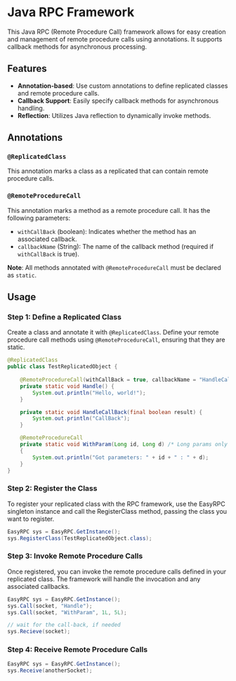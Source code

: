 # Java RPC Framework

This Java RPC (Remote Procedure Call) framework allows for easy creation and management of remote procedure calls using annotations. It supports callback methods for asynchronous processing.

## Features

- **Annotation-based**: Use custom annotations to define replicated classes and remote procedure calls.
- **Callback Support**: Easily specify callback methods for asynchronous handling.
- **Reflection**: Utilizes Java reflection to dynamically invoke methods.

## Annotations

### `@ReplicatedClass`

This annotation marks a class as a replicated that can contain remote procedure calls.

### `@RemoteProcedureCall`

This annotation marks a method as a remote procedure call. It has the following parameters:

- `withCallBack` (boolean): Indicates whether the method has an associated callback.
- `callbackName` (String): The name of the callback method (required if `withCallBack` is true).

**Note**: All methods annotated with `@RemoteProcedureCall` must be declared as `static`.

## Usage

### Step 1: Define a Replicated Class

Create a class and annotate it with `@ReplicatedClass`. Define your remote procedure call methods using `@RemoteProcedureCall`, ensuring that they are static.

```java
@ReplicatedClass
public class TestReplicatedObject {
    
    @RemoteProcedureCall(withCallBack = true, callbackName = "HandleCallBack")
    private static void Handle() {
        System.out.println("Hello, world!"); 
    }

    private static void HandleCallBack(final boolean result) {
        System.out.println("CallBack"); 
    }

    @RemoteProcedureCall 
    private static void WithParam(Long id, Long d) /* Long params only allowed at the moment */
    {
        System.out.println("Got parameters: " + id + " : " + d);
    }
}
```

### Step 2: Register the Class
To register your replicated class with the RPC framework, use the EasyRPC singleton instance and call the RegisterClass method, passing the class you want to register.


```java
EasyRPC sys = EasyRPC.GetInstance();
sys.RegisterClass(TestReplicatedObject.class);
```

### Step 3: Invoke Remote Procedure Calls
Once registered, you can invoke the remote procedure calls defined in your replicated class. The framework will handle the invocation and any associated callbacks.
```java
EasyRPC sys = EasyRPC.GetInstance();
sys.Call(socket, "Handle");
sys.Call(socket, "WithParam", 1L, 5L);

// wait for the call-back, if needed
sys.Recieve(socket);    
```

### Step 4: Receive Remote Procedure Calls
```java
EasyRPC sys = EasyRPC.GetInstance();
sys.Receive(anotherSocket);
```